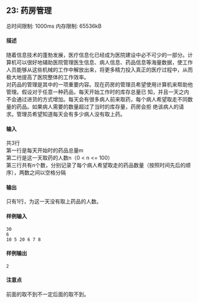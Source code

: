 ﻿## 23: 药房管理
总时间限制: 1000ms     内存限制: 65536kB

#### 描述

随着信息技术的蓬勃发展，医疗信息化已经成为医院建设中必不可少的一部分。计算机可以很好地辅助医院管理医生信息、病人信息、药品信息等海量数据，使工作人员能够从这些机械的工作中解放出来，将更多精力投入真正的医疗过程中，从而极大地提高了医院整体的工作效率。  
对药品的管理是其中的一项重要内容。现在药房的管理员希望使用计算机来帮助他管理。假设对于任意一种药品，每天开始工作时的库存总量已 知，并且一天之内不会通过进货的方式增加。每天会有很多病人前来取药，每个病人希望取走不同数量的药品。如果病人需要的数量超过了当时的库存量，药房会拒 绝该病人的请求。管理员希望知道每天会有多少病人没有取上药。

#### 输入

共3行  
第一行是每天开始时的药品总量m  
第二行是这一天取药的人数n（0 < n <= 100）  
第三行共有n个数，分别记录了每个病人希望取走的药品数量（按照时间先后的顺序），两数之间以空格分隔

#### 输出

只有1行，为这一天没有取上药品的人数。

#### 样例输入

	30
	6
	10 5 20 6 7 8

#### 样例输出

	2

#### 注意点

前面的取不到不一定后面的取不到。
